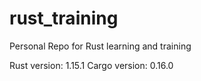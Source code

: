 # rust_training
Personal Repo for Rust learning and training

Rust version: 1.15.1
Cargo version: 0.16.0
